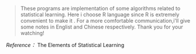 >These programs are implementation of some algorithms related to statistical learning.
>Here i choose R language since R is extremely convenient to make it .
>For a more comfortable communication,i'll give some notes in Englist and Chinese respectively.
>Thank you for your watching!

*Reference：*
The Elements of Statistical Learning
